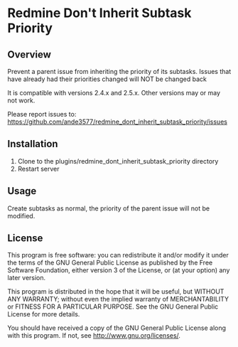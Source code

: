 # Redmine Don't Inherit Subtask Priority

## Overview

Prevent a parent issue from inheriting the priority of its subtasks.  Issues 
that have already had their priorities changed will NOT be changed back

It is compatible with versions 2.4.x and 2.5.x.  Other versions may or may not work.

Please report issues to: 
  https://github.com/ande3577/redmine_dont_inherit_subtask_priority/issues

## Installation

1.  Clone to the plugins/redmine_dont_inherit_subtask_priority directory
1.  Restart server

## Usage

Create subtasks as normal, the priority of the parent issue will not 
be modified.

## License

This program is free software: you can redistribute it and/or modify 
it under the terms of the GNU General Public License as published by
the Free Software Foundation, either version 3 of the License, or
(at your option) any later version.

This program is distributed in the hope that it will be useful,
but WITHOUT ANY WARRANTY; without even the implied warranty of
MERCHANTABILITY or FITNESS FOR A PARTICULAR PURPOSE.  See the
GNU General Public License for more details.

You should have received a copy of the GNU General Public License
along with this program.  If not, see <http://www.gnu.org/licenses/>.
